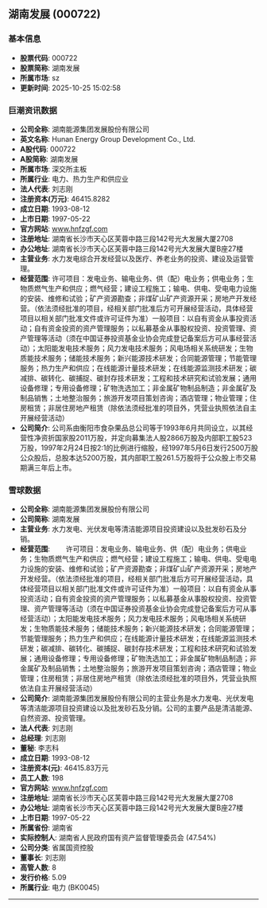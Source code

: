 ## 湖南发展 (000722)

### 基本信息

- **股票代码**: 000722
- **股票简称**: 湖南发展
- **所属市场**: sz
- **更新时间**: 2025-10-25 15:02:58

### 巨潮资讯数据

- **公司全称**: 湖南能源集团发展股份有限公司
- **英文名称**: Hunan Energy Group Development Co., Ltd.
- **A股代码**: 000722
- **A股简称**: 湖南发展
- **所属市场**: 深交所主板
- **所属行业**: 电力、热力生产和供应业
- **法人代表**: 刘志刚
- **注册资本(万元)**: 46415.8282
- **成立日期**: 1993-08-12
- **上市日期**: 1997-05-22
- **官方网站**: www.hnfzgf.com
- **注册地址**: 湖南省长沙市天心区芙蓉中路三段142号光大发展大厦2708
- **办公地址**: 湖南省长沙市天心区芙蓉中路三段142号光大发展大厦B座27楼
- **主营业务**: 水力发电综合开发经营以及医疗、养老业务的投资、建设及运营管理。
- **经营范围**: 许可项目：发电业务、输电业务、供（配）电业务；供电业务；生物质燃气生产和供应；燃气经营；建设工程施工；输电、供电、受电电力设施的安装、维修和试验；矿产资源勘查；非煤矿山矿产资源开采；房地产开发经营。（依法须经批准的项目，经相关部门批准后方可开展经营活动，具体经营项目以相关部门批准文件或许可证件为准）一般项目：以自有资金从事投资活动；自有资金投资的资产管理服务；以私募基金从事股权投资、投资管理、资产管理等活动（须在中国证券投资基金业协会完成登记备案后方可从事经营活动）；太阳能发电技术服务；风力发电技术服务；风电场相关系统研发；生物质能技术服务；储能技术服务；新兴能源技术研发；合同能源管理；节能管理服务；热力生产和供应；在线能源计量技术研发；在线能源监测技术研发；碳减排、碳转化、碳捕捉、碳封存技术研发；工程和技术研究和试验发展；通用设备修理；专用设备修理；矿物洗选加工；非金属矿物制品制造；非金属矿及制品销售；土地整治服务；旅游开发项目策划咨询；酒店管理；物业管理；住房租赁；非居住房地产租赁（除依法须经批准的项目外，凭营业执照依法自主开展经营活动）
- **公司简介**: 公司系由衡阳市食杂果品总公司等于1993年6月共同设立，以其经营性净资折国家股2011万股，并定向募集法人股2866万股及内部职工股523万股，1997年2月24日按2:1的比例进行缩股，经1997年5月6日发行2500万股公众股后，总股本达5200万股，其内部职工股261.5万股将于公众股上市交易期满三年后上市。

### 雪球数据

- **公司全称**: 湖南能源集团发展股份有限公司
- **公司简称**: 湖南发展
- **主营业务**: 水力发电、光伏发电等清洁能源项目投资建设以及批发砂石及分销。
- **经营范围**: 　　许可项目：发电业务、输电业务、供（配）电业务；供电业务；生物质燃气生产和供应；燃气经营；建设工程施工；输电、供电、受电电力设施的安装、维修和试验；矿产资源勘查；非煤矿山矿产资源开采；房地产开发经营。（依法须经批准的项目，经相关部门批准后方可开展经营活动，具体经营项目以相关部门批准文件或许可证件为准）一般项目：以自有资金从事投资活动；自有资金投资的资产管理服务；以私募基金从事股权投资、投资管理、资产管理等活动（须在中国证券投资基金业协会完成登记备案后方可从事经营活动）；太阳能发电技术服务；风力发电技术服务；风电场相关系统研发；生物质能技术服务；储能技术服务；新兴能源技术研发；合同能源管理；节能管理服务；热力生产和供应；在线能源计量技术研发；在线能源监测技术研发；碳减排、碳转化、碳捕捉、碳封存技术研发；工程和技术研究和试验发展；通用设备修理；专用设备修理；矿物洗选加工；非金属矿物制品制造；非金属矿及制品销售；土地整治服务；旅游开发项目策划咨询；酒店管理；物业管理；住房租赁；非居住房地产租赁（除依法须经批准的项目外，凭营业执照依法自主开展经营活动）
- **公司简介**: 湖南能源集团发展股份有限公司的主营业务是水力发电、光伏发电等清洁能源项目投资建设以及批发砂石及分销。公司的主要产品是清洁能源、自然资源、投资管理。
- **法人代表**: 刘志刚
- **总经理**: 刘志刚
- **董秘**: 李志科
- **成立日期**: 1993-08-12
- **注册资本(元)**: 46415.83万元
- **员工人数**: 198
- **官方网站**: www.hnfzgf.com
- **注册地址**: 湖南省长沙市天心区芙蓉中路三段142号光大发展大厦2708
- **办公地址**: 湖南省长沙市天心区芙蓉中路三段142号光大发展大厦B座27楼
- **上市日期**: 1997-05-22
- **所属省份**: 湖南省
- **实际控制人**: 湖南省人民政府国有资产监督管理委员会 (47.54%)
- **公司分类**: 省属国资控股
- **董事长**: 刘志刚
- **高管人数**: 8
- **发行价格**: 5.09
- **所属行业**: 电力 (BK0045)

---